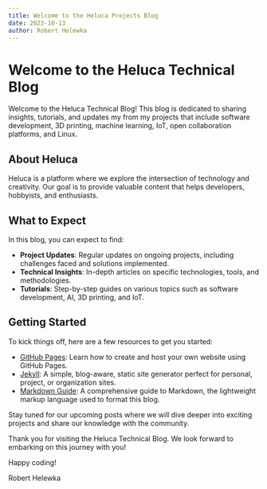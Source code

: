 ```yaml
---
title: Welcome to the Heluca Projects Blog
date: 2023-10-13
author: Robert Helewka
---
```


# Welcome to the Heluca Technical Blog

Welcome to the Heluca Technical Blog! This blog is dedicated to sharing insights, tutorials, and updates my from my projects that include software development, 3D printing, machine learning, IoT, open collaboration platforms, and Linux.

## About Heluca

Heluca is a platform where we explore the intersection of technology and creativity. Our goal is to provide valuable content that helps developers, hobbyists, and enthusiasts.

## What to Expect

In this blog, you can expect to find:

- **Project Updates**: Regular updates on ongoing projects, including challenges faced and solutions implemented.
- **Technical Insights**: In-depth articles on specific technologies, tools, and methodologies.
- **Tutorials**: Step-by-step guides on various topics such as software development, AI, 3D printing, and IoT.


## Getting Started

To kick things off, here are a few resources to get you started:

- [GitHub Pages](https://docs.github.com/en/pages): Learn how to create and host your own website using GitHub Pages.
- [Jekyll](https://jekyllrb.com/): A simple, blog-aware, static site generator perfect for personal, project, or organization sites.
- [Markdown Guide](https://www.markdownguide.org/): A comprehensive guide to Markdown, the lightweight markup language used to format this blog.

Stay tuned for our upcoming posts where we will dive deeper into exciting projects and share our knowledge with the community.

Thank you for visiting the Heluca Technical Blog. We look forward to embarking on this journey with you!

Happy coding!

Robert Helewka